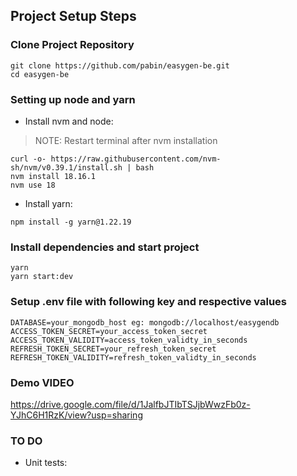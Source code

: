 ## Project Setup Steps

### Clone Project Repository
```
git clone https://github.com/pabin/easygen-be.git
cd easygen-be
```

### Setting up node and yarn

- Install nvm and node:

> NOTE: Restart terminal after nvm installation

```
curl -o- https://raw.githubusercontent.com/nvm-sh/nvm/v0.39.1/install.sh | bash
nvm install 18.16.1
nvm use 18
```

- Install yarn:

```
npm install -g yarn@1.22.19
```

### Install dependencies and start project
```
yarn
yarn start:dev
```

### Setup .env file with following key and respective values
```
DATABASE=your_mongodb_host eg: mongodb://localhost/easygendb
ACCESS_TOKEN_SECRET=your_access_token_secret
ACCESS_TOKEN_VALIDITY=access_token_validty_in_seconds
REFRESH_TOKEN_SECRET=your_refresh_token_secret
REFRESH_TOKEN_VALIDITY=refresh_token_validty_in_seconds
```

### Demo VIDEO
https://drive.google.com/file/d/1JalfbJTIbTSJjbWwzFb0z-YJhC6H1RzK/view?usp=sharing

### TO DO
- Unit tests:

